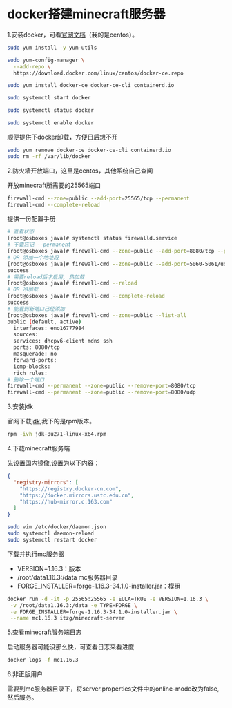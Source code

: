 # docker搭建minecraft服务器

1.安装docker，可看[官网文档](https://docs.docker.com/engine/install/centos/)（我的是centos）。

```sh
sudo yum install -y yum-utils

sudo yum-config-manager \
  --add-repo \
  https://download.docker.com/linux/centos/docker-ce.repo

sudo yum install docker-ce docker-ce-cli containerd.io

sudo systemctl start docker

sudo systemctl status docker

sudo systemctl enable docker
```

顺便提供下docker卸载，方便日后想不开

```sh
sudo yum remove docker-ce docker-ce-cli containerd.io
sudo rm -rf /var/lib/docker
```

2.防火墙开放端口，这里是centos，其他系统自己查阅

开放minecraft所需要的25565端口

```sh
firewall-cmd --zone=public --add-port=25565/tcp --permanent
firewall-cmd --complete-reload
```

提供一份配置手册

```sh
# 查看状态
[root@osboxes java]# systemctl status firewalld.service
# 不要忘记 --permanent
[root@osboxes java]# firewall-cmd --zone=public --add-port=8080/tcp --permanent
# OR 添加一个地址段
[root@osboxes java]# firewall-cmd --zone=public --add-port=5060-5061/udp --permanent
success
# 需要reload后才启用, 热加载
[root@osboxes java]# firewall-cmd --reload
# OR 冷加载
[root@osboxes java]# firewall-cmd --complete-reload
success
# 能看到新端口已经添加
[root@osboxes java]# firewall-cmd --zone=public --list-all
public (default, active)
  interfaces: eno16777984
  sources:
  services: dhcpv6-client mdns ssh
  ports: 8080/tcp
  masquerade: no
  forward-ports:
  icmp-blocks:
  rich rules:
# 删除一个端口
firewall-cmd --permanent --zone=public --remove-port=8080/tcp
firewall-cmd --permanent --zone=public --remove-port=8080/udp
```

3.安装jdk

官网下载[jdk](https://www.oracle.com/java/technologies/javase/javase-jdk8-downloads.html),我下的是rpm版本。

```sh
rpm -ivh jdk-8u271-linux-x64.rpm
```

4.下载minecraft服务端

先设置国内镜像,设置为以下内容：

```json
{
  "registry-mirrors": [
    "https://registry.docker-cn.com",
    "https://docker.mirrors.ustc.edu.cn",
    "https://hub-mirror.c.163.com"
  ]
}
```

```sh
sudo vim /etc/docker/daemon.json
sudo systemctl daemon-reload
sudo systemctl restart docker
```

下载并执行mc服务器

- VERSION=1.16.3：版本
- /root/data1.16.3:/data mc服务器目录
- FORGE_INSTALLER=forge-1.16.3-34.1.0-installer.jar：模组

```sh
docker run -d -it -p 25565:25565 -e EULA=TRUE -e VERSION=1.16.3 \
 -v /root/data1.16.3:/data -e TYPE=FORGE \
 -e FORGE_INSTALLER=forge-1.16.3-34.1.0-installer.jar \
 --name mc1.16.3 itzg/minecraft-server
```

5.查看minecraft服务端日志

启动服务器可能没那么快，可查看日志来看进度

```sh
docker logs -f mc1.16.3
```

6.非正版用户

需要到mc服务器目录下，将server.properties文件中的online-mode改为false,然后服务。

